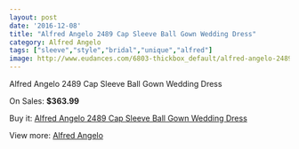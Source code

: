 ```yaml
---
layout: post
date: '2016-12-08'
title: "Alfred Angelo 2489 Cap Sleeve Ball Gown Wedding Dress"
category: Alfred Angelo
tags: ["sleeve","style","bridal","unique","alfred"]
image: http://www.eudances.com/6803-thickbox_default/alfred-angelo-2489-cap-sleeve-ball-gown-wedding-dress.jpg
---
```

Alfred Angelo 2489 Cap Sleeve Ball Gown Wedding Dress

On Sales: **$363.99**
<a href="https://www.eudances.com/en/alfred-angelo/2511-alfred-angelo-2489-cap-sleeve-ball-gown-wedding-dress.html"><amp-img layout="responsive" width="600" height="600" src="//www.eudances.com/6803-thickbox_default/alfred-angelo-2489-cap-sleeve-ball-gown-wedding-dress.jpg" alt="Alfred Angelo 2489 Cap Sleeve Ball Gown Wedding Dress 0" /></a>
<a href="https://www.eudances.com/en/alfred-angelo/2511-alfred-angelo-2489-cap-sleeve-ball-gown-wedding-dress.html"><amp-img layout="responsive" width="600" height="600" src="//www.eudances.com/6804-thickbox_default/alfred-angelo-2489-cap-sleeve-ball-gown-wedding-dress.jpg" alt="Alfred Angelo 2489 Cap Sleeve Ball Gown Wedding Dress 1" /></a>
<a href="https://www.eudances.com/en/alfred-angelo/2511-alfred-angelo-2489-cap-sleeve-ball-gown-wedding-dress.html"><amp-img layout="responsive" width="600" height="600" src="//www.eudances.com/6805-thickbox_default/alfred-angelo-2489-cap-sleeve-ball-gown-wedding-dress.jpg" alt="Alfred Angelo 2489 Cap Sleeve Ball Gown Wedding Dress 2" /></a>
<a href="https://www.eudances.com/en/alfred-angelo/2511-alfred-angelo-2489-cap-sleeve-ball-gown-wedding-dress.html"><amp-img layout="responsive" width="600" height="600" src="//www.eudances.com/6806-thickbox_default/alfred-angelo-2489-cap-sleeve-ball-gown-wedding-dress.jpg" alt="Alfred Angelo 2489 Cap Sleeve Ball Gown Wedding Dress 3" /></a>

Buy it: [Alfred Angelo 2489 Cap Sleeve Ball Gown Wedding Dress](https://www.eudances.com/en/alfred-angelo/2511-alfred-angelo-2489-cap-sleeve-ball-gown-wedding-dress.html "Alfred Angelo 2489 Cap Sleeve Ball Gown Wedding Dress")

View more: [Alfred Angelo](https://www.eudances.com/en/36-alfred-angelo "Alfred Angelo")